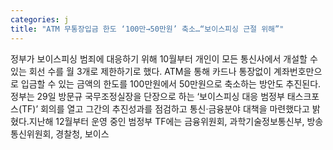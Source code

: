 ```yaml
---
categories: j
title: "ATM 무통장입금 한도 ‘100만→50만원’ 축소…“보이스피싱 근절 위해”"
---
```

정부가 보이스피싱 범죄에 대응하기 위해 10월부터 개인이 모든 통신사에서 개설할 수 있는 회선 수를 월 3개로 제한하기로 했다. ATM을 통해 카드나 통장없이 계좌번호만으로 입금할 수 있는 금액의 한도를 100만원에서 50만원으로 축소하는 방안도 추진된다.정부는 29일 방문규 국무조정실장을 단장으로 하는 ‘보이스피싱 대응 범정부 태스크포스(TF)’ 회의를 열고 그간의 추진성과를 점검하고 통신·금융분야 대책을 마련했다고 밝혔다.지난해 12월부터 운영 중인 범정부 TF에는 금융위원회, 과학기술정보통신부, 방송통신위원회, 경찰청, 보이스